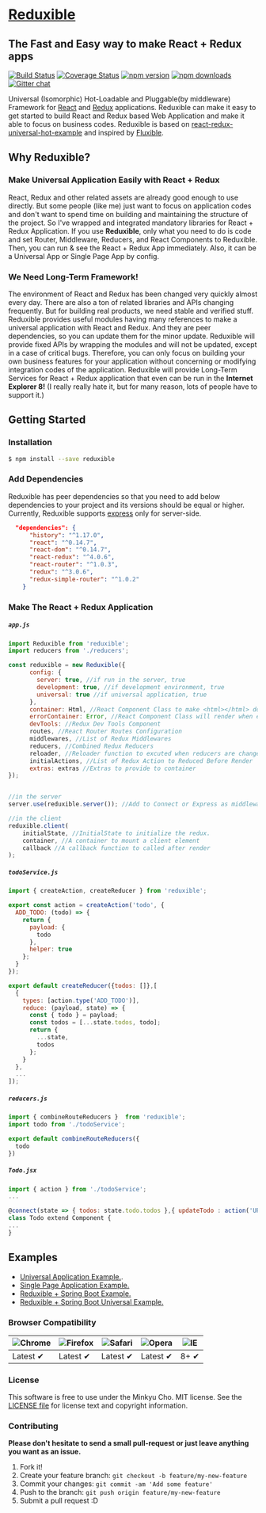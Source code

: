 # [Reduxible](http://reduxible.js.org/)

## The Fast and Easy way to make React + Redux apps

[![Build Status](https://travis-ci.org/reduxible/reduxible.svg)](https://travis-ci.org/reduxible/reduxible)
[![Coverage Status](https://coveralls.io/repos/github/reduxible/reduxible/badge.svg?branch=master)](https://coveralls.io/github/reduxible/reduxible?branch=master)
[![npm version](https://img.shields.io/npm/v/reduxible.svg?style=flat-square)](https://www.npmjs.com/package/reduxible)
[![npm downloads](https://img.shields.io/npm/dm/reduxible.svg?style=flat-square)](https://www.npmjs.com/package/reduxible)
[![Gitter chat](https://badges.gitter.im/gitterHQ/gitter.png)](https://gitter.im/reduxible/reduxible)

Universal (Isomorphic) Hot-Loadable and Pluggable(by middleware) Framework for [React](https://facebook.github.io/react/) and [Redux](http://rackt.github.io/redux) applications.
Reduxible can make it easy to get started to build React and Redux based Web Application and make it able to focus on business codes.
Reduxible is based on [react-redux-universal-hot-example](https://github.com/erikras/react-redux-universal-hot-example) and inspired by [Fluxible](https://github.com/yahoo/fluxible).

## Why Reduxible?

### Make Universal Application Easily with React + Redux

React, Redux and other related assets are already good enough to use directly. But some people (like me) just want to focus on application codes and don't want to spend time on building and maintaining the structure of the project. So I've wrapped and integrated mandatory libraries for React + Redux Application. If you use **Reduxible**, only what you need to do is code and set Router, Middleware, Reducers, and React Components to Reduxible. Then, you can run & see the React + Redux App immediately. Also, it can be a Universal App or Single Page App by config.

### We Need Long-Term Framework!

The environment of React and Redux has been changed very quickly almost every day. There are also a ton of related libraries and APIs changing frequently. But for building real products, we need stable and verified stuff. Reduxible provides useful modules having many references to make a universal application with React and Redux. And they are peer dependencies, so you can update them for the minor update. Reduxible will provide fixed APIs by wrapping the modules and will not be updated, except in a case of critical bugs. Therefore, you can only focus on building your own business features for your application without concerning or modifying integration codes of the application. Reduxible will provide Long-Term Services for React + Redux application that even can be run in the **Internet Explorer 8!** (I really really hate it, but for many reason, lots of people have to support it.)

## Getting Started


### Installation

```bash
$ npm install --save reduxible
```

### Add Dependencies

Reduxible has peer dependencies so that you need to add below dependencies to your project and its versions should be equal or higher. Currently, Reduxible supports [express](https://github.com/strongloop/express/) only for server-side.

```json
  "dependencies": {
      "history": "^1.17.0",
      "react": "^0.14.7",
      "react-dom": "^0.14.7",
      "react-redux": "^4.0.6",
      "react-router": "^1.0.3",
      "redux": "^3.0.6",
      "redux-simple-router": "^1.0.2"
    }
```

### Make The React + Redux Application

##### `app.js`

```js
import Reduxible from 'reduxible';
import reducers from './reducers';

const reduxible = new Reduxible({
      config: {
        server: true, //if run in the server, true
        development: true, //if development environment, true
        universal: true //if universal application, true
      },
      container: Html, //React Component Class to make <html></html> document.
      errorContainer: Error, //React Component Class will render when error occured.
      devTools: //Redux Dev Tools Component
      routes, //React Router Routes Configuration
      middlewares, //List of Redux Middlewares
      reducers, //Combined Redux Reducers
      reloader, //Reloader function to excuted when reducers are changed
      initialActions, //List of Redux Action to Reduced Before Render
      extras: extras //Extras to provide to container
});


//in the server
server.use(reduxible.server()); //Add to Connect or Express as middleware.

//in the client
reduxible.client(
	initialState, //InitialState to initialize the redux.
	container, //A container to mount a client element
	callback //A callback function to called after render
);

```

##### `todoService.js`

```js
import { createAction, createReducer } from 'reduxible';

export const action = createAction('todo', {
  ADD_TODO: (todo) => {
    return {
      payload: {
        todo
      },
      helper: true
    };
  }
});

export default createReducer({todos: []},[
  {
    types: [action.type('ADD_TODO')],
    reduce: (payload, state) => {
      const { todo } = payload;
      const todos = [...state.todos, todo];
      return {
        ...state,
        todos
      };
    }
  },
  ...
]);
```

##### `reducers.js`

```js
import { combineRouteReducers }  from 'reduxible';
import todo from './todoService';

export default combineRouteReducers({
  todo
})
```

##### `Todo.jsx`

```js
import { action } from './todoService';
...

@connect(state => { todos: state.todo.todos },{ updateTodo : action('UPDATE_TODO') })
class Todo extend Component {
...
}
```

## Examples

* [Universal Application Example.](https://github.com/Pitzcarraldo/reduxible-example).
* [Single Page Application Example.](https://github.com/Pitzcarraldo/reduxible-example/tree/spa)
* [Reduxible + Spring Boot Example.](https://github.com/Pitzcarraldo/reduxible-example/tree/spring)
* [Reduxible + Spring Boot Universal Example.](https://github.com/Pitzcarraldo/reduxible-example/tree/spring-universal)

### Browser Compatibility

![Chrome](https://raw.github.com/alrra/browser-logos/master/chrome/chrome_48x48.png) | ![Firefox](https://raw.github.com/alrra/browser-logos/master/firefox/firefox_48x48.png) | ![Safari](https://raw.github.com/alrra/browser-logos/master/safari/safari_48x48.png) | ![Opera](https://raw.github.com/alrra/browser-logos/master/opera/opera_48x48.png) | ![IE](https://raw.github.com/alrra/browser-logos/master/internet-explorer/internet-explorer_48x48.png) |
--- | --- | --- | --- | --- |
Latest ✔ | Latest ✔ | Latest ✔ | Latest ✔ | 8+ ✔

### License

This software is free to use under the Minkyu Cho. MIT license.
See the [LICENSE file][] for license text and copyright information.

[LICENSE file]: https://github.com/Pitzcarraldo/reduxible/blob/master/LICENSE

### Contributing

**Please don't hesitate to send a small pull-request or just leave anything you want as an issue.**

1. Fork it!
2. Create your feature branch: `git checkout -b feature/my-new-feature`
3. Commit your changes: `git commit -am 'Add some feature'`
4. Push to the branch: `git push origin feature/my-new-feature`
5. Submit a pull request :D
